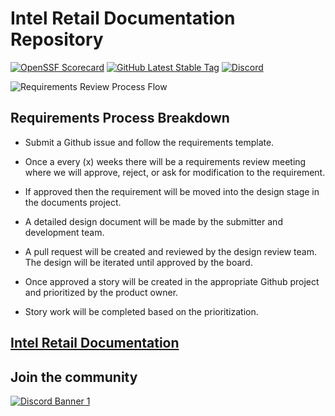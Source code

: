 # Intel Retail Documentation Repository

[![OpenSSF Scorecard](https://api.securityscorecards.dev/projects/github.com/intel-retail/documentation/badge)](https://api.securityscorecards.dev/projects/github.com/intel-retail/documentation)
[![GitHub Latest Stable Tag](https://img.shields.io/github/v/tag/intel-retail/documentation?sort=semver&label=latest-stable)](https://github.com/intel-retail/documentation/releases)
[![Discord](https://discord.com/api/guilds/1150892043120414780/widget.png?style=shield)](https://discord.gg/2SpNRF4SCn)

![Requirements Review Process Flow](./docs_src/requirements-review-process-flow.png)

## Requirements Process Breakdown

- Submit a Github issue and follow the requirements template.

- Once a every (x) weeks there will be a requirements review meeting where we will approve, reject, or ask for modification to the requirement.

- If approved then the requirement will be moved into the design stage in the documents project.

- A detailed design document will be made by the submitter and development team.

- A pull request will be created and reviewed by the design review team. The design will be iterated until approved by the board.

- Once approved a story will be created in the appropriate Github project and prioritized by the product owner.

- Story work will be completed based on the prioritization.

## [Intel Retail Documentation](https://intel-retail.github.io/documentation/)

## Join the community 
[![Discord Banner 1](https://discordapp.com/api/guilds/1150892043120414780/widget.png?style=banner2)](https://discord.gg/2SpNRF4SCn)
